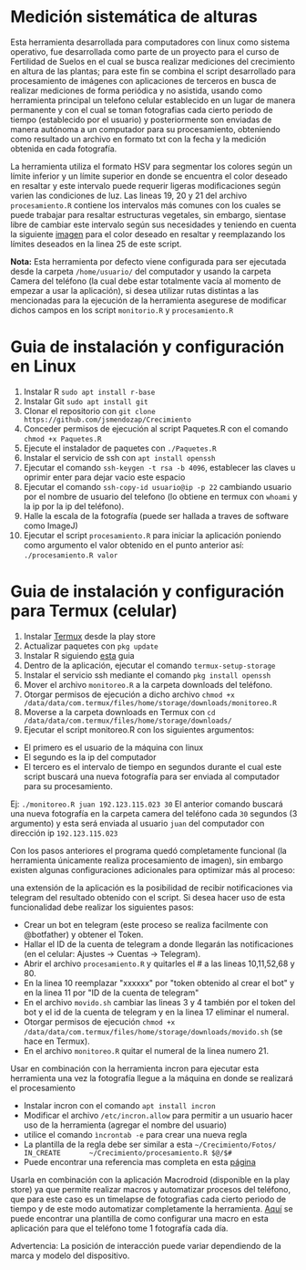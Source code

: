 # Medición sistemática de alturas

Esta herramienta desarrollada para computadores con linux como sistema operativo, fue desarrollada como parte de un proyecto para el curso de Fertilidad de Suelos en el cual se busca realizar mediciones del crecimiento en altura de las plantas; para este fin se combina el script desarrollado para procesamiento de imágenes con aplicaciones de terceros en busca de realizar mediciones de forma periódica y no asistida, usando como herramienta principal un telefono celular establecido en un lugar de manera permanente y con el cual se toman fotografias cada cierto periodo de tiempo (establecido por el usuario) y posteriormente son enviadas de manera autónoma a un computador para su procesamiento, obteniendo como resultado un archivo en formato txt con la fecha y la medición obtenida en cada fotografía.

La herramienta utiliza el formato HSV para segmentar los colores según un límite inferior y un límite superior en donde se encuentra el color deseado en resaltar y este intervalo puede requerir ligeras modificaciones según varien las condiciones de luz. Las lineas 19, 20 y 21 del archivo `procesamiento.R` contiene los intervalos más comunes con los cuales se puede trabajar para resaltar estructuras vegetales, sin embargo, sientase libre de cambiar este intervalo según sus necesidades y teniendo en cuenta la siguiente [imagen](https://github.com/jsmendozap/Crecimiento/blob/main/HSV.png) para el color deseado en resaltar y reemplazando los límites deseados en la linea 25 de este script.

**Nota:** Esta herramienta por defecto viene configurada para ser ejecutada desde la carpeta `/home/usuario/` del computador y usando la carpeta Camera del teléfono (la cual debe estar totalmente vacía al momento de empezar a usar la aplicación), si desea utilizar rutas distintas a las mencionadas para la ejecución de la herramienta asegurese de modificar dichos campos en los script `monitorio.R` y `procesamiento.R`

# Guia de instalación y configuración en Linux

1. Instalar R `sudo apt install r-base` 
2. Instalar Git `sudo apt install git`
3. Clonar el repositorio  con `git clone https://github.com/jsmendozap/Crecimiento`
4. Conceder permisos de ejecución al script Paquetes.R con el comando `chmod +x Paquetes.R` 
5. Ejecute el instalador de paquetes con `./Paquetes.R`
6. Instalar el servicio de ssh con `apt install openssh` 
7. Ejecutar el comando `ssh-keygen -t rsa -b 4096`, establecer las claves u oprimir enter para dejar vacio este espacio 
8. Ejecutar el comando `ssh-copy-id usuario@ip -p 22` cambiando usuario por el nombre de usuario del telefono (lo obtiene en termux con `whoami` y la ip por la ip del teléfono).
9. Halle la escala de la fotografía (puede ser hallada a traves de software como ImageJ)
10. Ejecutar el script `procesamiento.R` para iniciar la aplicación poniendo como argumento el valor obtenido en el punto anterior así: `./procesamiento.R valor`

# Guia de instalación y configuración para Termux (celular)

1. Instalar [Termux](https://play.google.com/store/apps/details?id=com.termux&hl=es_CO&gl=US) desde la play store
2. Actualizar paquetes con `pkg update`
3. Instalar R siguiendo [esta](https://conr.ca/post/installing-r-on-android-via-termux/) guia
4. Dentro de la aplicación, ejecutar el comando `termux-setup-storage` 
5. Instalar el servicio ssh mediante el comando `pkg install openssh` 
6. Mover el archivo `monitoreo.R` a la carpeta downloads del teléfono.
7. Otorgar permisos de ejecución a dicho archivo `chmod +x /data/data/com.termux/files/home/storage/downloads/monitoreo.R` 
8. Moverse a la carpeta downloads en Termux con `cd /data/data/com.termux/files/home/storage/downloads/` 
9. Ejecutar el script monitoreo.R con los siguientes argumentos: 
- El primero es el usuario de la máquina con linux
- El segundo es la ip del computador
- El tercero es el intervalo de tiempo en segundos durante el cual este script buscará una nueva fotografía para ser enviada al computador para su procesamiento.

Ej: `./monitoreo.R juan 192.123.115.023 30` El anterior comando buscará una nueva fotografía en la carpeta camera del teléfono cada `30` segundos (3 argumento) y esta será enviada al usuario `juan` del computador con dirección ip `192.123.115.023` 

Con los pasos anteriores el programa quedó completamente funcional (la herramienta únicamente realiza procesamiento de imagen), sin embargo existen algunas configuraciones adicionales para optimizar más al proceso: 

una extensión de la aplicación es la posibilidad de recibir notificaciones via telegram del resultado obtenido con el script. Si desea hacer uso de esta funcionalidad debe realizar los siguientes pasos:

* Crear un bot en telegram (este proceso se realiza facilmente con @botfather) y obtener el Token.
* Hallar el ID de la cuenta de telegram a donde llegarán las notificaciones (en el celular: Ajustes -> Cuentas -> Telegram).
* Abrir el archivo `procesamiento.R` y quitarles el # a las lineas 10,11,52,68 y 80.
* En la linea 10 reemplazar "xxxxxx" por "token obtenido al crear el bot" y en la linea 11 por "ID de la cuenta de telegram"
* En el archivo `movido.sh` cambiar las lineas 3 y 4 también por el token del bot y el id de la cuenta de telegram y en la linea 17 eliminar el numeral.
* Otorgar permisos de ejecución `chmod +x /data/data/com.termux/files/home/storage/downloads/movido.sh` (se hace en Termux).
* En el archivo `monitoreo.R` quitar el numeral de la linea numero 21.


Usar en combinación con la herramienta incron para ejecutar esta herramienta una vez la fotografía llegue a la máquina en donde se realizará el procesamiento

* Instalar incron con el comando `apt install incron`
* Modificar el archivo `/etc/incron.allow` para permitir a un usuario hacer uso de la herramienta (agregar el nombre del usuario)
* utilice el comando `ìncrontab -e` para crear una nueva regla
* La plantilla de la regla debe ser similar a esta `~/Crecimiento/Fotos/    IN_CREATE       ~/Crecimiento/procesamiento.R $@/$#`
* Puede encontrar una referencia mas completa en esta [página](https://www.xn--linuxenespaol-skb.com/tutoriales/monitorear-archivos-y-carpetas-en-tu-linux-con-incron-incrontab/)


Usarla en combinación con la aplicación Macrodroid (disponible en la play store) ya que permite realizar macros y automatizar procesos del teléfono, que para este caso es un timelapse de fotografias cada cierto periodo de tiempo y de este modo automatizar completamente la herramienta. [Aquí](https://github.com/jsmendozap/Crecimiento/blob/main/Timelapse_2.png) se puede encontrar una plantilla de como configurar una macro en esta aplicación para que el teléfono tome 1 fotografía cada día. 

Advertencia: La posición de interacción puede variar dependiendo de la marca y modelo del dispositivo.

